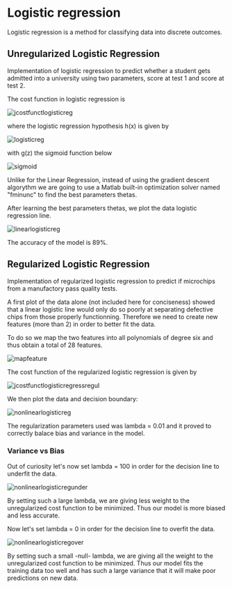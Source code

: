 # Logistic regression

Logistic regression is a method for classifying data into discrete outcomes.

## Unregularized Logistic Regression

Implementation of logistic regression to predict whether a student gets admitted into a university using two parameters, score at test 1 and score at test 2.

The cost function in logistic regression is

![jcostfunctlogisticreg](https://user-images.githubusercontent.com/29837880/31242090-f3423e48-a9d3-11e7-8eb8-7e4b88a0cf6b.PNG)

where the logistic regression hypothesis h(x) is given by

![logisticreg](https://user-images.githubusercontent.com/29837880/31242086-f33b0862-a9d3-11e7-9ca3-5bf2f4303c4e.PNG)

with g(z) the sigmoid function below

![sigmoid](https://user-images.githubusercontent.com/29837880/31242088-f33bf8ee-a9d3-11e7-8f2d-9004d727a95e.PNG)

Unlike for the Linear Regression, instead of using the gradient descent algorythm we are going to use a Matlab built-in optimization solver named "fminunc" to find the best parameters thetas.

After learning the best parameters thetas, we plot the data logistic regression line.

![linearlogisticreg](https://user-images.githubusercontent.com/29837880/31242093-f344657e-a9d3-11e7-8462-ef567d836f6b.png)

The accuracy of the model is 89%.


## Regularized Logistic Regression

Implementation of regularized logistic regression to predict if microchips from a manufactory pass quality tests. 

A first plot of the data alone (not included here for conciseness) showed that a linear logistic line would only do so poorly at separating defective chips from those properly functionning. Therefore we need to create new features (more than 2) in order to better fit the data.

To do so we map the two features into all polynomials of degree six and thus obtain a total of 28 features.

![mapfeature](https://user-images.githubusercontent.com/29837880/31242085-f33a4bde-a9d3-11e7-838e-0c65048ee73e.PNG)

The cost function of the regularized logistic regression is given by

![jcostfunctlogisticregressregul](https://user-images.githubusercontent.com/29837880/31242094-f362b538-a9d3-11e7-9d44-696b79c73903.PNG)

We then plot the data and decision boundary:

![nonlinearlogisticreg](https://user-images.githubusercontent.com/29837880/31242087-f33b53d0-a9d3-11e7-9d85-c5b9d41e6468.png)

The regularization parameters used was lambda = 0.01 and it proved to correctly balace bias and variance in the model.

### Variance vs Bias

Out of curiosity let's now set lambda = 100 in order for the decision line to underfit the data. 

![nonlinearlogisticregunder](https://user-images.githubusercontent.com/29837880/31242091-f3426a94-a9d3-11e7-85cd-1dd5a077a588.png)

By setting such a large lambda, we are giving less weight to the unregularized cost function to be minimized. Thus our model is more biased and less accurate.

Now let's set lambda = 0 in order for the decision line to overfit the data.

![nonlinearlogisticregover](https://user-images.githubusercontent.com/29837880/31242089-f33e73e4-a9d3-11e7-993d-e49961490e2b.png)

By setting such a small -null- lambda, we are giving all the weight to the unregularized cost function to be minimized. Thus our model fits the training data too well and has such a large variance that it will make poor predictions on new data.
